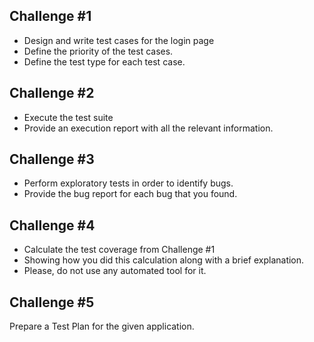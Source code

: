 ## Challenge #1
- Design and write test cases for the login page 
- Define the priority of the test cases.
- Define the test type for each test case.

## Challenge #2
- Execute the test suite 
- Provide an execution report with all the relevant information.

## Challenge #3
- Perform exploratory tests in order to identify bugs. 
- Provide the bug report for each bug that you found.

## Challenge #4
- Calculate the test coverage from Challenge #1 
- Showing how you did this calculation along with a brief explanation.
- Please, do not use any automated tool for it.

## Challenge #5
Prepare a Test Plan for the given application.